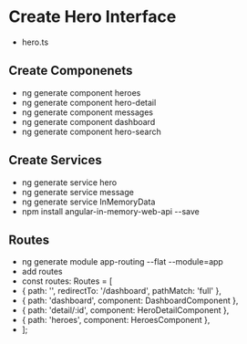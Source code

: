 # Create Hero Interface

- hero.ts

## Create Componenets

- ng generate component heroes
- ng generate component hero-detail
- ng generate component messages
- ng generate component dashboard
- ng generate component hero-search

## Create Services

- ng generate service hero
- ng generate service message
- ng generate service InMemoryData
- npm install angular-in-memory-web-api --save


## Routes

- ng generate module app-routing --flat --module=app
- add routes 
- const routes: Routes = [
-  { path: '', redirectTo: '/dashboard', pathMatch: 'full' },
-   { path: 'dashboard', component: DashboardComponent },
-   { path: 'detail/:id', component: HeroDetailComponent },
-   { path: 'heroes', component: HeroesComponent },
- ];

## 